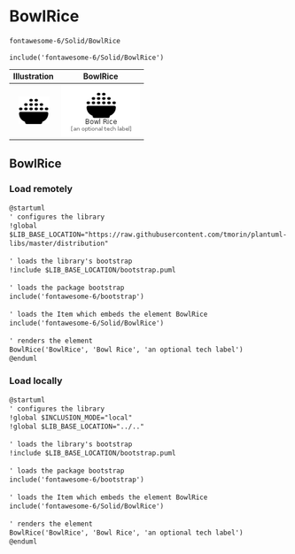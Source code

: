 # BowlRice


```text
fontawesome-6/Solid/BowlRice
```

```text
include('fontawesome-6/Solid/BowlRice')
```



| Illustration | BowlRice |
| :---: | :---: |
| ![illustration for Illustration](../../fontawesome-6/Solid/BowlRice.png) | ![illustration for BowlRice](../../fontawesome-6/Solid/BowlRice.Local.png) |




## BowlRice

### Load remotely
```plantuml
@startuml
' configures the library
!global $LIB_BASE_LOCATION="https://raw.githubusercontent.com/tmorin/plantuml-libs/master/distribution"

' loads the library's bootstrap
!include $LIB_BASE_LOCATION/bootstrap.puml

' loads the package bootstrap
include('fontawesome-6/bootstrap')

' loads the Item which embeds the element BowlRice
include('fontawesome-6/Solid/BowlRice')

' renders the element
BowlRice('BowlRice', 'Bowl Rice', 'an optional tech label')
@enduml
```

### Load locally
```plantuml
@startuml
' configures the library
!global $INCLUSION_MODE="local"
!global $LIB_BASE_LOCATION="../.."

' loads the library's bootstrap
!include $LIB_BASE_LOCATION/bootstrap.puml

' loads the package bootstrap
include('fontawesome-6/bootstrap')

' loads the Item which embeds the element BowlRice
include('fontawesome-6/Solid/BowlRice')

' renders the element
BowlRice('BowlRice', 'Bowl Rice', 'an optional tech label')
@enduml
```

